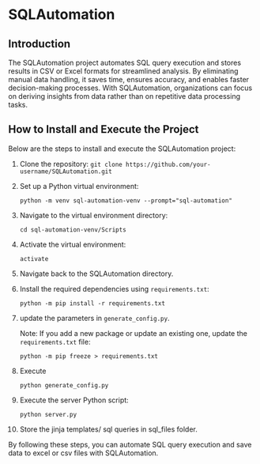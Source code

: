 # SQLAutomation

## Introduction
The SQLAutomation project automates SQL query execution and stores results in CSV or Excel formats for streamlined analysis. By eliminating manual data handling, it saves time, ensures accuracy, and enables faster decision-making processes. With SQLAutomation, organizations can focus on deriving insights from data rather than on repetitive data processing tasks.

## How to Install and Execute the Project
Below are the steps to install and execute the SQLAutomation project:

1. Clone the repository:
   ```git clone https://github.com/your-username/SQLAutomation.git```

2. Set up a Python virtual environment:
   ```
   python -m venv sql-automation-venv --prompt="sql-automation"
   ```

3. Navigate to the virtual environment directory:
   ```
   cd sql-automation-venv/Scripts
   ```

4. Activate the virtual environment:
   ```
   activate
   ```

5. Navigate back to the SQLAutomation directory.

6. Install the required dependencies using `requirements.txt`:
   ```
   python -m pip install -r requirements.txt 
   ```

7. update the parameters in `generate_config.py`.

   Note: If you add a new package or update an existing one, update the `requirements.txt` file:
   ```
   python -m pip freeze > requirements.txt
   ```

8. Execute 
    ```
    python generate_config.py
    ```

9. Execute the server Python script:
   ```
   python server.py
   ```

10. Store the jinja templates/ sql queries in sql_files folder.

By following these steps, you can automate SQL query execution and save data to excel or csv files with SQLAutomation.
